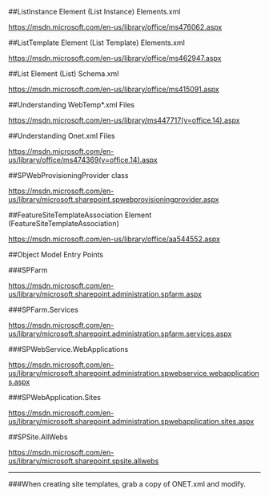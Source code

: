 ##ListInstance Element (List Instance) Elements.xml

https://msdn.microsoft.com/en-us/library/office/ms476062.aspx

##ListTemplate Element (List Template) Elements.xml

https://msdn.microsoft.com/en-us/library/office/ms462947.aspx

##List Element (List) Schema.xml

https://msdn.microsoft.com/en-us/library/office/ms415091.aspx

##Understanding WebTemp*.xml Files

https://msdn.microsoft.com/en-us/library/ms447717(v=office.14).aspx

##Understanding Onet.xml Files

https://msdn.microsoft.com/en-us/library/office/ms474369(v=office.14).aspx

##SPWebProvisioningProvider class

https://msdn.microsoft.com/en-us/library/microsoft.sharepoint.spwebprovisioningprovider.aspx

##FeatureSiteTemplateAssociation Element (FeatureSiteTemplateAssociation)

https://msdn.microsoft.com/en-us/library/office/aa544552.aspx

##Object Model Entry Points

###SPFarm

https://msdn.microsoft.com/en-us/library/microsoft.sharepoint.administration.spfarm.aspx

###SPFarm.Services

https://msdn.microsoft.com/en-us/library/microsoft.sharepoint.administration.spfarm.services.aspx

###SPWebService.WebApplications

https://msdn.microsoft.com/en-us/library/microsoft.sharepoint.administration.spwebservice.webapplications.aspx

###SPWebApplication.Sites

https://msdn.microsoft.com/en-us/library/microsoft.sharepoint.administration.spwebapplication.sites.aspx

##SPSite.AllWebs

https://msdn.microsoft.com/en-us/library/microsoft.sharepoint.spsite.allwebs





---------------------------------

###When creating site templates, grab a copy of ONET.xml and modify.


















